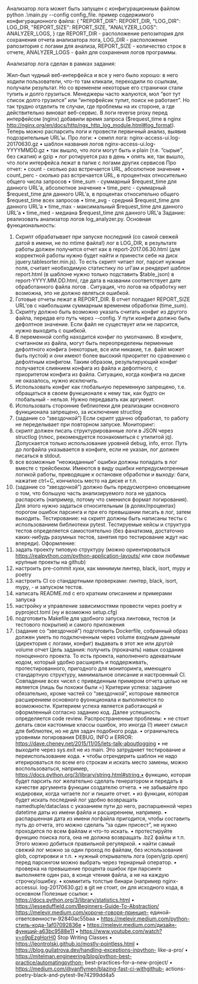 Анализатор лога может быть запущен с конфигурационным файлом  python .\main.py --config config_file.
пример содержимого конфигурационного файла:
{
    "REPORT_DIR": REPORT_DIR,
    "LOG_DIR": LOG_DIR,
    "REPORT_SIZE": REPORT_SIZE,
    "ANALYZER_LOGS": ANALYZER_LOGS,
}
где 
REPORT_DIR - расположение репозитория для сохранения отчета анализатора лога,
LOG_DIR - расположение рапозитория с логами для анализа,
REPORT_SIZE - количество строк в отчете,
ANALYZER_LOGS - файл для сохранения логов программы.


Анализатор лога сделан в рамках задания:

Жил-был чудный веб-интерфейса и все у него было
хорошо: в него ходили пользователи, что-то там кликали,
переходили по ссылкам, получали результат. Но со
временем некоторые его странички стали тупить и долго
грузиться. Менеджеры часто жалуются, мол “вот тут
список долго грузился” или “интерфейсик тупит, поиск
не работает”. Но так трудно отделить те случаи, где
проблемы на их стороне, а где действительно виноват
веб-сервис. В логи reverse proxy перед интерфейсом
(nginx) добавили время запроса ($request_time в nginx
http://nginx.org/en/docs/http/ngx_http_log_module.html#log_format).
Теперь можно распарсить логи и провести первичный анализ,
выявив подозрительные URL’ы.
Про логи:
• семпл лога: nginx-access-ui.log-20170630.gz
• шаблон названия логов nginx-access-ui.log-YYYYMMDD.gz
• так вышло, что логи могут быть и plain (т.е. “сырые”,
без сжатия) и gzip
• лог ротируется раз в день
• опять же, так вышло, что логи интерфейса лежат в папке
с логами других сервисов
Про отчет:
• count - сколько раз встречается URL, абсолютное
значение
• count_perc - сколько раз встречается URL, в процентнах
относительно общего числа запросов
• time_sum - суммарный $request_time для данного URL’а,
абсолютное значение
• time_perc - суммарный $request_time для данного URL’а,
в процентах относительно общего $request_time всех
запросов
• time_avg - средний $request_time для данного URL’а
• time_max - максимальный $request_time для данного URL’а
• time_med - медиана $request_time для данного URL’а
Задание: реализовать анализатор логов log_analyzer.py.
Основная функциональность:
1. Скрипт обрабатывает при запуске последний (со самой
свежей датой в имени, не по mtime файла!) лог
в LOG_DIR, в результате работы должен получится
отчет как в report-2017.06.30.html (для корректной
работы нужно будет найти и принести себе на диск
jquery.tablesorter.min.js). То есть скрипт читает лог,
парсит нужные поля, считает необходимую статистику по
url’ам и рендерит шаблон report.html (в шаблоне нужно
только подставить $table_json) в report-YYYY.MM.DD.html,
где дата в названии соответствует дате обработанного
файла логов . Ситуация, что логов на обработку нет
возможна, это не должно являться ошибкой.
2. Готовые отчеты лежат в REPORT_DIR. В отчет попадает
REPORT_SIZE URL’ов с наибольшим суммарным временем
обработки (time_sum).
3. Скрипту должно быть возможно указать считать конфиг из
другого файла, передав его путь через --config. У пути
конфига должно быть дефолтное значение. Если файл не
существует или не парсится, нужно выходить с ошибкой.
4. В переменной config находится конфиг по умолчанию. В
конфиге, считанном из файла, могут быть переопределены
перменные дефолтного конфига (некоторые, все или
никакие, т.е. файл может быть пустой) и они имеют
более высокий приоритет по сравнению с дефолтным
конфигом. Таким образом, результирующий конфиг
получается слиянием конфига из файла и дефолтного, с
приоритетом конфига из файла. Ситуацию, когда конфига
на диске не оказалось, нужно исключить.
5. Использовать конфиг как глобальную переменную
запрещено, т.е. обращаться в своем функционале к
нему так, как будто он глобальный - нельзя. Нужно
передавать как аргумент.
6. Использовать сторонние библиотеки для реализации
основного функционала запрещено, за исключение
structlog
7. (задание со “звездочкой”) Если скрипт удачно обработал,
то работу не переделывает при повторном запуске.
Мониторинг:
1. скрипт должен писать структурированные логи в JSON
через structlog (плюс, рекомендуется познакомиться с
утилитой jq). Допускается только использование уровней
debug, info, error. Путь до логфайла указывается в
конфиге, если не указан, лог должен писаться в stdout.
2. все возможные “неожиданные” ошибки должны попадать в
лог вместе с трейсбеком. Имеются в виду ошибки
непредусмотренные логикой работы, приводящие к
остановке обработки и выходу: баги, нажатие ctrl+C,
кончилось место на диске и т.п.
3. (задание со “звездочкой”) должно быть предусмотрено
оповещение о том, что большую часть анализируемого
лога не удалось распарсить (например, потому что
сменился формат логирования). Для этого нужно
задаться относительным (в долях/процентах) порогом
ошибок парсинга и при его превышании писать в лог,
затем выходить.
Тестирование:
на скрипт должны быть написаны тесты с использованием
библиотеки pytest. Тестируемые кейсы и структура тестов
определяется самостоятельно (без фанатизма, достаточно
каких-нибудь разумных тестов, занятия про тестирование
ждут нас впереди).
Оформление:
1. задать проекту типовую структуру (можно ориентироваться
https://realpython.com/python-application-layouts/
или свои любимые крупные проекты на github)
2. настроить pre-commit хуки, как минимум линтер, black,
isort, mypy и poetry
3. настроить CI со стандартными проверками: линтер, black,
isort, mypy, - и запуском тестов.
4. написать README.md с его кратким описанием и примерами
запуска
5. настройку и управление зависимостями провести через
poetry и pyproject.toml (ну и возможно setup.cfg)
6. подготовить Makefile для удобного запуска линтовки,
тестов (и тестового покрытия) и самого приложения
7. (задание со “звездочкой”) подготовить Dockerfile,
собранный образ должен уметь по подключенным через
volume входным данным (директория с логами, конфиг)
выдавать в этот же или другой volume отчет
Цель задания: получить (прокачать) навык создания
поноценного проекта. То есть проекта, наполненнго
адекватным кодом, который удобно расширять и поддерживать,
протестированного, пригодного для мониторинга, имеющего
стандартную структуру, минимальное описание и настроенный
CI. Совпадение всех чисел с приведенным примером отчета
целью не является (лишь бы похожи были =)
Критерии успеха: задание обязательно, кроме частей со
“звездочкой”, котороые являются расширением основного
фуонкционала и выполняются по возможности. Критерием
успеха является работающий и оформленный согласно заданию
код. Далее успешность определяется code review.
Распространенные проблемы:
• не стоит делать свои кастомные классы ошибок, это
иногда (!) имеет смысл для библиотек, но не для задач
подобного рода.
• ограничьтесь уровнями логирования DEBUG, INFO и ERROR:
https://dave.cheney.net/2015/11/05/lets-talk-aboutlogging
• не выходите через sys.exit не из main. Это затрудняет
тестирование и переиспользование кода.
• чтобы отрендерить шаблон не надо итерироваться по
всем его строкам и искать место замены, можно
воспользоваться, например, https://docs.python.org/3/library/string.html#string.• функцию, которая будет парсить лог желательно сделать
генератором и передать в качестве аргумента функции
создателю отчета.
• не забывайте про кодировки, когда читаете лог и пишите
отчет.
• из функции, которая будет искать последний лог удобно
возвращать namedtuple/dataclass с указанием пути до
него, распаршенной через datetime даты из имени файла
и расширением, например.
• распаршенная дата из имени логфайла пригодится, чтобы
составить путь до отчета, это можно сделать “за один
присест”, не нужно проходится по всем файлам и что-то
искать.
• протестируйте функцию поиска лога, она не должна
возвращать .bz2 файлы и т.п. Этого можно добиться
правильной регуляркой.
• найти самый свежий лог можно за один проход по файлам,
без использования glob, сортировки и т.п.
• нужный открыватель лога (open/gzip.open) перед
парсингом можно выбрать через тернарный оператор.
• проверка на превышение процента ошибок при парсинге
выполняетя один раз, в конце чтения файла, а не на
каждую строчку/ошибку.
• коммитить толстые бинари (например nginx-accessui.
log-20170630.gz) в git не стоит, он для исходного
кода, в основном
Полезные ссылки:
• https://docs.python.org/3/library/statistics.html
• https://jesseduffield.com/Beginners-Guide-To-Abstraction/
https://melevir.medium.com/короче-говоря-принцип-
единой-ответсвенности-92840ac55baa
• https://melevir.medium.com/python-стиль-кода-1af07092836e
• https://melevir.medium.com/дизайн-функций-a63bc9588e11
• https://www.youtube.com/watch?v=o9pEzgHorH0 Stop Writing
Classes
• https://leontrolski.github.io/mostly-pointless.html
• https://blog.guilatrova.dev/handling-exceptions-inpython-
like-a-pro/
• https://mitelman.engineering/blog/python-best-practice/automatingpython-
best-practices-for-a-new-project/
• https://medium.com/@vanflymen/blazing-fast-ci-withgithub-
actions-poetry-black-and-pytest-9e74299dd4a5

